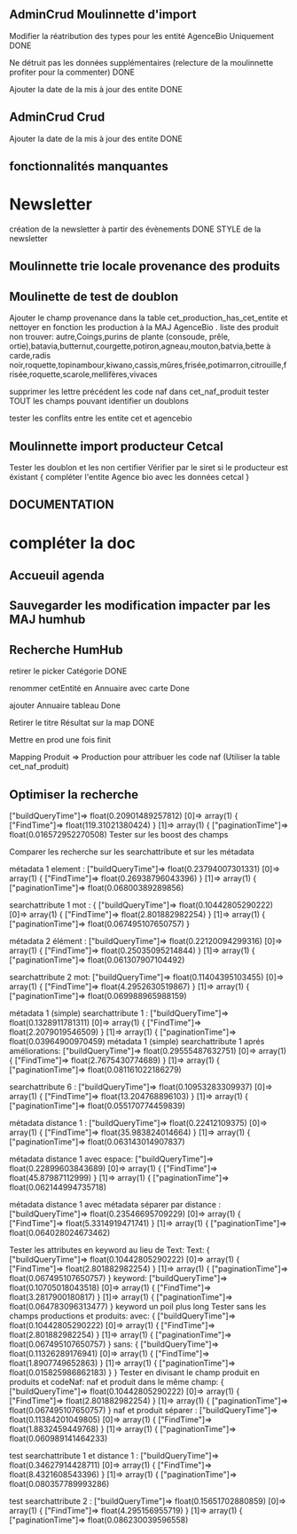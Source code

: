 ## AdminCrud Moulinnette d'import

Modifier la réatribution des types pour les entité AgenceBio Uniquement DONE

Ne détruit pas les données supplémentaires (relecture de la moulinnette profiter pour la commenter) DONE

Ajouter la date de la mis à jour des entite DONE

## AdminCrud Crud

Ajouter la date de la mis à jour des entite DONE

## fonctionnalités manquantes
# Newsletter 
création de la newsletter à partir des évènements DONE
STYLE de la newsletter
  

## Moulinnette trie locale provenance des produits

## Moulinette de test de doublon
  Ajouter le champ provenance dans la table cet_production_has_cet_entite et nettoyer en fonction les production à la MAJ AgenceBio .
  liste des produit non trouver:
  autre,Coings,purins de plante (consoude, prêle, ortie),batavia,butternut,courgette,potiron,agneau,mouton,batvia,bette à carde,radis noir,roquette,topinambour,kiwano,cassis,mûres,frisée,potimarron,citrouille,frisée,roquette,scarole,mellifères,vivaces


  supprimer les lettre précédent les code naf dans cet_naf_produit
tester TOUT les champs pouvant identifier un doublons

tester les conflits entre les entite cet et agencebio

## Moulinnette import producteur Cetcal
Tester les doublon et les non certifier
Vérifier par le siret si le producteur est éxistant {
    compléter l'entite Agence bio avec les données cetcal
}
## DOCUMENTATION
# compléter la doc 

## Accueuil agenda

## Sauvegarder les modification impacter par les MAJ humhub


## Recherche HumHub

retirer le picker Catégorie DONE

renommer cetEntité en Annuaire avec carte Done

ajouter Annuaire tableau Done

Retirer le titre Résultat sur la map DONE

Mettre en prod une fois finit 

Mapping Produit => Production pour attribuer les code naf (Utiliser la table cet_naf_produit)

## Optimiser la recherche
["buildQueryTime"]=> float(0.20901489257812) [0]=> array(1) { ["FindTime"]=> float(119.31021380424) } [1]=> array(1) { ["paginationTime"]=> float(0.016572952270508) 
Tester sur les boost des champs

Comparer les recherche sur les searchattribute et sur les métadata

métadata 1 element :
["buildQueryTime"]=> float(0.23794007301331) [0]=> array(1) { ["FindTime"]=> float(0.26938796043396) } [1]=> array(1) { ["paginationTime"]=> float(0.06800389289856)

searchattribute 1 mot :
{ ["buildQueryTime"]=> float(0.10442805290222) [0]=> array(1) { ["FindTime"]=> float(2.801882982254) } [1]=> array(1) { ["paginationTime"]=> float(0.067495107650757) }

métadata 2 élément :
["buildQueryTime"]=> float(0.22120094299316) [0]=> array(1) { ["FindTime"]=> float(0.25035095214844) } [1]=> array(1) { ["paginationTime"]=> float(0.061307907104492)

searchattribute 2 mot:
 ["buildQueryTime"]=> float(0.11404395103455) [0]=> array(1) { ["FindTime"]=> float(4.2952630519867) } [1]=> array(1) { ["paginationTime"]=> float(0.069988965988159) 

 métadata 1 (simple) searchattribute  1 :
 ["buildQueryTime"]=> float(0.1328911781311) [0]=> array(1) { ["FindTime"]=> float(2.2079019546509) } [1]=> array(1) { ["paginationTime"]=> float(0.03964900970459)
métadata 1 (simple) searchattribute 1 aprés améliorations:
 ["buildQueryTime"]=> float(0.29555487632751) [0]=> array(1) { ["FindTime"]=> float(2.7675430774689) } [1]=> array(1) { ["paginationTime"]=> float(0.081161022186279)

 searchattribute 6 :
 ["buildQueryTime"]=> float(0.10953283309937) [0]=> array(1) { ["FindTime"]=> float(13.204768896103) } [1]=> array(1) { ["paginationTime"]=> float(0.055170774459839)

 métadata distance 1 :
  ["buildQueryTime"]=> float(0.22412109375) [0]=> array(1) { ["FindTime"]=> float(35.983824014664) } [1]=> array(1) { ["paginationTime"]=> float(0.063143014907837) 

  métadata distance 1 avec espace:
  ["buildQueryTime"]=> float(0.22899603843689) [0]=> array(1) { ["FindTime"]=> float(45.87987112999) } [1]=> array(1) { ["paginationTime"]=> float(0.062144994735718)

métadata distance 1 avec métadata séparer par distance :
["buildQueryTime"]=> float(0.23546695709229) [0]=> array(1) { ["FindTime"]=> float(5.3314919471741) } [1]=> array(1) { ["paginationTime"]=> float(0.064028024673462)

Tester les attributes en keyword au lieu de Text:
  Text:
{ ["buildQueryTime"]=> float(0.10442805290222) [0]=> array(1) { ["FindTime"]=> float(2.801882982254) } [1]=> array(1) { ["paginationTime"]=> float(0.067495107650757) }
  keyword:
   ["buildQueryTime"]=> float(0.10705018043518) [0]=> array(1) { ["FindTime"]=> float(3.2817900180817) } [1]=> array(1) { ["paginationTime"]=> float(0.064783096313477) } 
   keyword un poil plus long
Tester sans les champs productions et produits:
  avec:
  { ["buildQueryTime"]=> float(0.10442805290222) [0]=> array(1) { ["FindTime"]=> float(2.801882982254) } [1]=> array(1) { ["paginationTime"]=> float(0.067495107650757) }
  sans:
  { ["buildQueryTime"]=> float(0.11326289176941) [0]=> array(1) { ["FindTime"]=> float(1.8907749652863) } [1]=> array(1) { ["paginationTime"]=> float(0.015825986862183) } }
Tester en divisant le champ produit en produits et codeNaf:
  naf et produit dans le même champ:
  { ["buildQueryTime"]=> float(0.10442805290222) [0]=> array(1) { ["FindTime"]=> float(2.801882982254) } [1]=> array(1) { ["paginationTime"]=> float(0.067495107650757) }
  naf et produit séparer :
  ["buildQueryTime"]=> float(0.11384201049805) [0]=> array(1) { ["FindTime"]=> float(1.8832459449768) } [1]=> array(1) { ["paginationTime"]=> float(0.060989141464233)

test searchattribute 1 et distance 1 :
["buildQueryTime"]=> float(0.34627914428711) [0]=> array(1) { ["FindTime"]=> float(8.4321608543396) } [1]=> array(1) { ["paginationTime"]=> float(0.080357789993286)

test searchattribute 2 :
["buildQueryTime"]=> float(0.15651702880859) [0]=> array(1) { ["FindTime"]=> float(4.295156955719) } [1]=> array(1) { ["paginationTime"]=> float(0.086230039596558) 